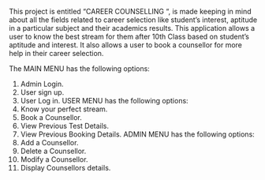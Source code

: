 This project is entitled “CAREER COUNSELLING “, is made keeping in mind 
about all the fields related to career selection like student’s interest, 
aptitude in a particular subject and their academics results.
This application allows a user to know the best stream for them after 10th Class 
based on student’s aptitude and interest. It also allows a user to book a counsellor 
for more help in their career selection.

The MAIN MENU has the following options:
1.	Admin Login.
2.	User sign up.
3.	User Log in.
USER MENU has the following options:
1.	Know your perfect stream.
2.	Book a Counsellor.
3.	View Previous Test Details.
4.	View Previous Booking Details.
ADMIN MENU has the following options:
1.	Add a Counsellor.
2.	Delete a Counsellor.
3.	Modify a Counsellor.
4.	Display Counsellors details.
